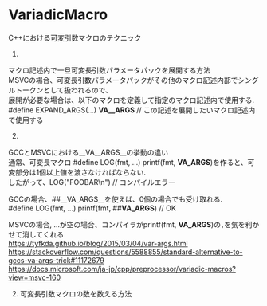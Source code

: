 # VariadicMacro
C++における可変引数マクロのテクニック</br>

1.
マクロ記述内で一旦可変長引数パラメータパックを展開する方法</br>
MSVCの場合、可変長引数パラメータパックがその他のマクロ記述内部でシングルトークンとして扱われるので、</br>
展開が必要な場合は、以下のマクロを定義して指定のマクロ記述内で使用する.</br>
#define EXPAND_ARGS(...) __VA__ARGS__ // この記述を展開したいマクロ記述内で使用する</br>

2.
GCCとMSVCにおける__VA__ARGS__の挙動の違い</br>
通常、可変長マクロ #define LOG(fmt, ...) printf(fmt, __VA_ARGS__)を作ると、可変部分は1個以上値を渡さなければならない.</br>
したがって、LOG("FOOBAR\n") // コンパイルエラー</br>

GCCの場合、##__VA_ARGS__を使えば、0個の場合でも受け取れる.</br>
#define LOG(fmt, ...) printf(fmt, ##__VA_ARGS__) // OK</br>

MSVCの場合, ...が空の場合、コンパイラがprintf(fmt, __VA_ARGS__)の`,`を気を利かせて消してくれる</br>
https://tyfkda.github.io/blog/2015/03/04/var-args.html</br>
https://stackoverflow.com/questions/5588855/standard-alternative-to-gccs-va-args-trick#11172679</br>
https://docs.microsoft.com/ja-jp/cpp/preprocessor/variadic-macros?view=msvc-160</br>

2) 可変長引数マクロの数を数える方法</br> 
